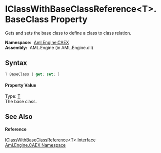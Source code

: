 IClassWithBaseClassReference&lt;T>.BaseClass Property
=====================================================
Gets and sets the base class to define a class to class relation.

  **Namespace:**  [Aml.Engine.CAEX][1]  
  **Assembly:**  AML.Engine (in AML.Engine.dll)

Syntax
------

```csharp
T BaseClass { get; set; }
```

#### Property Value
Type: [T][2]  
The base class.

See Also
--------

#### Reference
[IClassWithBaseClassReference&lt;T> Interface][2]  
[Aml.Engine.CAEX Namespace][1]  

[1]: ../README.md
[2]: README.md
[3]: https://www.automationml.org
[4]: ../../icons/logoShade.png